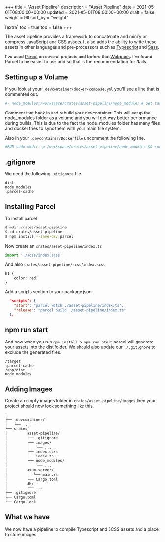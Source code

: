 +++
title = "Asset Pipeline"
description = "Asset Pipeline"
date = 2021-05-01T08:00:00+00:00
updated = 2021-05-01T08:00:00+00:00
draft = false
weight = 90
sort_by = "weight"


[extra]
toc = true
top = false
+++

The asset pipeline provides a framework to concatenate and minify or compress JavaScript and CSS assets. It also adds the ability to write these assets in other languages and pre-processors such as [Typescript](https://www.typescriptlang.org/) and [Sass](https://sass-lang.com/).

I've used [Parcel](https://parceljs.org/) on several projects and before that [Webpack](https://webpack.js.org/). I've found Parcel to be easier to use and so that is the recommendation for Nails.

## Setting up a Volume

If you look at your `.devcontainer/docker-compose.yml` you'll see a line that is commented out.

```yml
#- node_modules:/workspace/crates/asset-pipeline/node_modules # Set target as a volume for performance. 
```

Comment that back in and rebuild your devcontainer. This will setup the node_modules folder as a volume and you will get way better performance during builds. This is due to the fact the node_modules folder has many files and docker tries to sync them with your main file system.

Also in your `.devcontainer/Dockerfile` uncomment the following line.

```Dockerfile
#RUN sudo mkdir -p /workspace/crates/asset-pipeline/node_modules && sudo chown -R $USERNAME:$USERNAME /workspace/crates/asset-pipeline
```

## .gitignore

We need the following `.gitignore` file.

```
dist
node_modules
.parcel-cache
```

## Installing Parcel

To install parcel

```sh
$ mdir crates/asset-pipeline
$ cd crates/asset-pipeline
$ npm install --save-dev parcel
```

Now create an `crates/asset-pipeline/index.ts`

```typescript
import './scss/index.scss'
```

And also `crates/asset-pipeline/scss/index.scss`

```typescript
h1 {
    color: red;
}
```

Add a scripts section to your package.json

```json
  "scripts": {
    "start": "parcel watch ./asset-pipeline/index.ts",
    "release": "parcel build ./asset-pipeline/index.ts"
  },
```

## npm run start

And now when you run `npm install & npm run start` parcel will generate your assets into the dist folder. We should also update our `./.gitignore` to exclude the generated files.

```
/target
.parcel-cache
/app/dist
node_modules
```

## Adding Images

Create an empty images folder in `crates/asset-pipeline/images` then your project should now look something like this.

```sh
.
├── .devcontainer/
│   └── ...
└── crates/
│         asset-pipeline/
│         ├── .gitignore
│         ├── images/
│         │   └── ...
│         ├── index.scss
│         ├── index.ts
│         └── node_modules/
│             └── ...
│         axum-server/
│         │  └── main.rs
│         └── Cargo.toml
│         db/
│         └── ...
├── .gitignore
├── Cargo.toml
└── Cargo.lock
```

## What we have

We now have a pipeline to compile Typescript and SCSS assets and a place to store images.